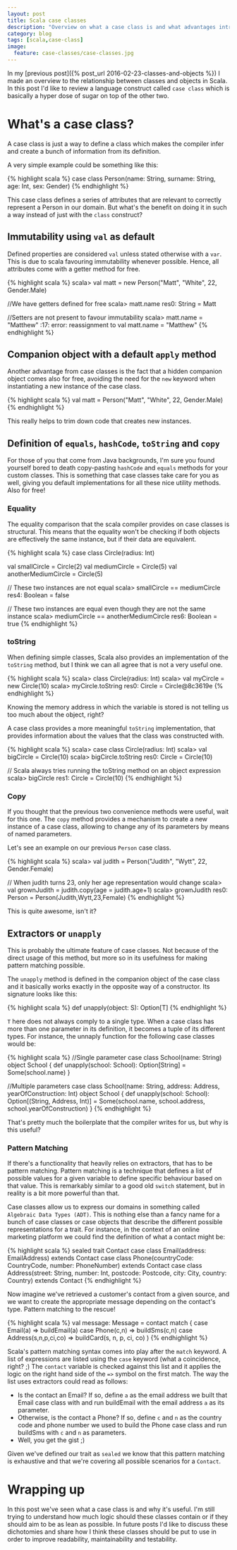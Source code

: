```yaml
---
layout: post
title: Scala case classes
description: "Overview on what a case class is and what advantages introduces when programming in Scala"
category: blog
tags: [scala,case-class]
image:
  feature: case-classes/case-classes.jpg
---
```


In my [previous post]({% post_url 2016-02-23-classes-and-objects %}) I made an overview to the relationship between classes and objects in Scala. In this post I'd like to review a language construct called `case class` which is basically a hyper dose of sugar on top of the other two.  

# What's a case class?

A case class is just a way to define a class which makes the compiler infer and create a bunch of information from its definition.

A very simple example could be something like this:

{% highlight scala %}
case class Person(name: String, surname: String, age: Int, sex: Gender)
{% endhighlight %}

This case class defines a series of attributes that are relevant to correctly represent a Person in our domain. But what's the benefit on doing it in such a way instead of just with the `class` construct? 

## Immutability using `val` as default

Defined properties are considered `val` unless stated otherwise with a `var`. This is due to scala favouring immutability whenever possible. Hence, all attributes come with a getter method for free.
  
{% highlight scala %}
scala> val matt = new Person("Matt", "White", 22, Gender.Male)

//We have getters defined for free
scala> matt.name
res0: String = Matt

//Setters are not present to favour immutability
scala> matt.name = "Matthew"
<console>:17: error: reassignment to val
       matt.name = "Matthew"
{% endhighlight %}

## Companion object with a default `apply` method

Another advantage from case classes is the fact that a hidden companion object comes also for free, avoiding the need for the `new` keyword when instantiating a new instance of the case class.

{% highlight scala %}
val matt = Person("Matt", "White", 22, Gender.Male)
{% endhighlight %}

This really helps to trim down code that creates new instances.

## Definition of `equals`, `hashCode`, `toString` and `copy`

For those of you that come from Java backgrounds, I'm sure you found yourself bored to death copy-pasting `hashCode` and `equals` methods for your custom classes. This is something that case classes take care for you as well, giving you default implementations for all these nice utility methods. Also for free!

### Equality

The equality comparison that the scala compiler provides on case classes is structural. This means that the equality won't be checking if both objects are effectively the same instance, but if their data are equivalent.

{% highlight scala %}
case class Circle(radius: Int)

val smallCircle = Circle(2)
val mediumCircle = Circle(5)
val anotherMediumCircle = Circle(5)

// These two instances are not equal
scala> smallCircle == mediumCircle
res4: Boolean = false

// These two instances are equal even though they are not the same instance
scala> mediumCircle == anotherMediumCircle 
res6: Boolean = true
{% endhighlight %}

### toString

When defining simple classes, Scala also provides an implementation of the `toString` method, but I think we can all agree that is not a very useful one.

{% highlight scala %}
scala> class Circle(radius: Int)
scala> val myCircle = new Circle(10)
scala> myCircle.toString
res0: Circle = Circle@8c3619e
{% endhighlight %}

Knowing the memory address in which the variable is stored is not telling us too much about the object, right?

A case class provides a more meaningful `toString` implementation, that provides information about the values that the class was constructed with.

{% highlight scala %}
scala> case class Circle(radius: Int)
scala> val bigCircle = Circle(10)
scala> bigCircle.toString
res0: Circle = Circle(10)

// Scala always tries running the toString method on an object expression
scala> bigCircle
res1: Circle = Circle(10)
{% endhighlight %}

### Copy

If you thought that the previous two convenience methods were useful, wait for this one. The `copy` method provides a mechanism to create a new instance of a case class, allowing to change any of its parameters by means of named parameters.

Let's see an example on our previous `Person` case class.

{% highlight scala %}
scala> val judith = Person("Judith", "Wytt", 22, Gender.Female)

// When judith turns 23, only her age representation would change
scala> val grownJudith = judith.copy(age = judith.age+1)
scala> grownJudith
res0: Person = Person(Judith,Wytt,23,Female)
{% endhighlight %}

This is quite awesome, isn't it?

## Extractors or `unapply`

This is probably the ultimate feature of case classes. Not because of the direct usage of this method, but more so in its usefulness for making pattern matching possible.
 
The `unapply` method is defined in the companion object of the case class and it basically works exactly in the opposite way of a constructor. Its signature looks like this:

{% highlight scala %}
def unapply(object: S): Option[T]
{% endhighlight %}

`T` here does not always comply to a single type. When a case class has more than one parameter in its definition, it becomes a tuple of its different types. For instance, the unnaply function for the following case classes would be:

{% highlight scala %}
//Single parameter
case class School(name: String)
object School {
    def unapply(school: School): Option[String] = Some(school.name)
}

//Multiple parameters
case class School(name: String, address: Address, yearOfConstruction: Int)
object School {
    def unapply(school: School): Option[(String, Address, Int)] = 
        Some(school.name, school.address, school.yearOfConstruction)
}
{% endhighlight %}

That's pretty much the boilerplate that the compiler writes for us, but why is this useful?

### Pattern Matching

If there's a functionality that heavily relies on extractors, that has to be pattern matching. Pattern matching is a technique that defines a list of possible values for a given variable to define specific behaviour based on that value. This is remarkably similar to a good old `switch` statement, but in reality is a bit more powerful than that. 

Case classes allow us to express our domains in something called `Algebraic Data Types (ADT)`. This is nothing else than a fancy name for a bunch of case classes or case objects that describe the different possible representations for a trait. For instance, in the context of an online marketing platform we could find the definition of what a contact might be:

{% highlight scala %}
sealed trait Contact
case class Email(address: EmailAddress) extends Contact
case class Phone(countryCode: CountryCode, number: PhoneNumber) extends Contact
case class Address(street: String, number: Int, postcode: Postcode, city: City, country: Country) extends Contact
{% endhighlight %}

Now imagine we've retrieved a customer's contact from a given source, and we want to create the appropriate message depending on the contact's type. Pattern matching to the rescue!

{% highlight scala %}
val message: Message = contact match {
    case Email(a) => buildEmail(a)
    case Phone(c,n) => buildSms(c,n)
    case Address(s,n,p,ci,co) => buildCard(s, n, p, ci, co)
)
{% endhighlight %}

Scala's pattern matching syntax comes into play after the `match` keyword. A list of expressions are listed using the `case` keyword (what a coincidence, right? ;) The `contact` variable is checked against this list and it applies the logic on the right hand side of the `=>` symbol on the first match. The way the list uses extractors could read as follows:
  
  - Is the contact an Email? If so, define `a` as the email address we built that Email case class with and run buildEmail with the email address `a` as its parameter.
  - Otherwise, is the contact a Phone? If so, define `c` and `n` as the country code and phone number we used to build the Phone case class and run buildSms with `c` and `n` as parameters.
  - Well, you get the gist ;)

Given we've defined our trait as `sealed` we know that this pattern matching is exhaustive and that we're covering all possible scenarios for a `Contact`.

# Wrapping up

In this post we've seen what a case class is and why it's useful. I'm still trying to understand how much logic should these classes contain or if they should aim to be as lean as possible. In future posts I'd like to discuss these dichotomies and share how I think these classes should be put to use in order to improve readability, maintainability and testability. 